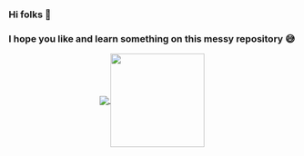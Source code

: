 ### Hi folks 👋
### I hope you like and learn something on this messy repository 😅

<p align="center">
  <a href="https://github.com/anuraghazra/github-readme-stats">
    <img
      align="center"
      src="https://github-readme-stats.vercel.app/api/top-langs/?username=marlonklc&layout=compact&langs_count=6&theme=react"
    />
  </a>
  <a href="https://github.com/anuraghazra/github-readme-stats">
    <img
      align="center"
      height="165"
      src="https://github-readme-stats.vercel.app/api?username=marlonklc&count_private=true&show_icons=true&custom_title=Github%20Stats&hide=issues&theme=react"
    />
  </a>
</p>
